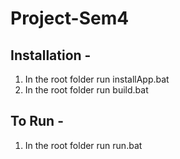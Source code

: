 # Project-Sem4

## Installation -
1. In the root folder
run installApp.bat
2. In the root folder
run build.bat

## To Run -
1. In the root folder
run run.bat
